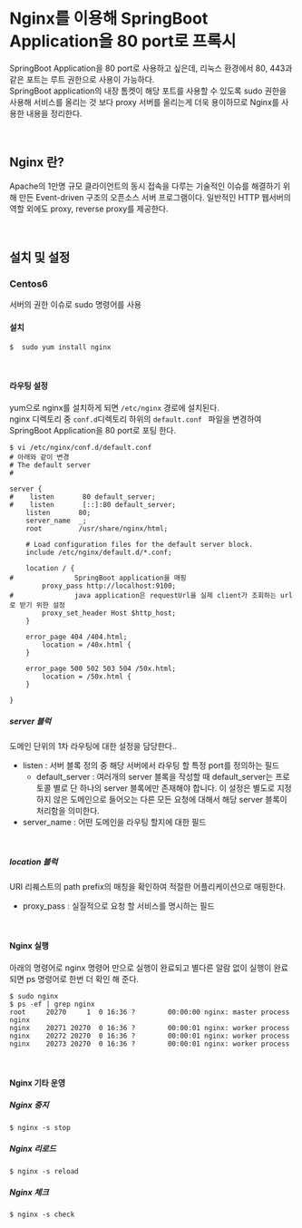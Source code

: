 # Nginx를 이용해 SpringBoot Application을 80 port로 프록시

SpringBoot Application을 80 port로 사용하고 싶은데, 리눅스 환경에서 80, 443과 같은 포트는 루트 권한으로 사용이 가능하다.  
SpringBoot application의 내장 톰켓이 해당 포트를 사용할 수 있도록 sudo 권한을 사용해 서비스를 올리는 것 보다 proxy 서버를 올리는게 더욱 용이하므로 Nginx를 사용한 내용을 정리한다.  

<br>

## Nginx 란?

Apache의 1만명 규모 클라이언트의 동시 접속을 다루는 기술적인 이슈를 해결하기 위해 만든 Event-driven 구조의 오픈소스 서버 프로그램이다. 
일반적인 HTTP 웹서버의 역할 외에도 proxy, reverse proxy를 제공한다. 

<br>

## 설치 및 설정

### Centos6

서버의 권한 이슈로 sudo 명령어를 사용

#### 설치

```shell
$  sudo yum install nginx
```

<br>

#### 라우팅 설정

yum으로 nginx를 설치하게 되면 `/etc/nginx` 경로에 설치된다.  
nginx 디렉토리 중 `conf.d`디렉토리 하위의 `default.conf ` 파일을 변경하여 SpringBoot Application을 80 port로 포팅 한다. 

```shell
$ vi /etc/nginx/conf.d/default.conf
# 아래와 같이 변경
# The default server
#

server {
#    listen       80 default_server; 
#    listen       [::]:80 default_server;
    listen       80;
    server_name  _;
    root         /usr/share/nginx/html;

    # Load configuration files for the default server block.
    include /etc/nginx/default.d/*.conf;

    location / {
#				SpringBoot application을 매핑
        proxy_pass http://localhost:9100;
#				java application은 requestUrl을 실제 client가 조회하는 url로 받기 위한 설정
        proxy_set_header Host $http_host;
    }

    error_page 404 /404.html;
        location = /40x.html {
    }

    error_page 500 502 503 504 /50x.html;
        location = /50x.html {
    }

}
```

##### **server 블럭**  

도메인 단위의 1차 라우팅에 대한 설정을 담당한다..

* listen : 서버 블록 정의 중 해당 서버에서 라우팅 할 특정 port를 정의하는 필드
  * default_server : 여러개의 server 블록을 작성할 때 default_server는 프로토콜 별로 단 하나의 server 블록에만 존재해야 합니다. 이 설정은 별도로 지정하지 않은 도메인으로 들어오는 다른 모든 요청에 대해서 해당 server 블록이 처리함을 의미한다.
* server_name : 어떤 도메인을 라우팅 할지에 대한 필드

<br>

##### location 블럭  

URI 리퀘스트의 path prefix의 매칭을 확인하여 적절한 어플리케이션으로 매핑한다.

* proxy_pass : 실질적으로 요청 할 서비스를 명시하는 필드

<br>

#### Nginx 실행

아래의 명령어로 nginx 명령어 만으로 실행이 완료되고 별다른 알람 없이 실행이 완료되면 ps 명령어로 한번 더 확인 해 준다. 

```shell
$ sudo nginx
$ ps -ef | grep nginx
root     20270     1  0 16:36 ?        00:00:00 nginx: master process nginx
nginx    20271 20270  0 16:36 ?        00:00:01 nginx: worker process
nginx    20272 20270  0 16:36 ?        00:00:01 nginx: worker process
nginx    20273 20270  0 16:36 ?        00:00:01 nginx: worker process
```

<br>

#### Nginx 기타 운영

##### Nginx 중지

```shell
$ nginx -s stop
```

##### Nginx 리로드

```shell
$ nginx -s reload
```

##### Nginx 체크

```shell
$ nginx -s check
```